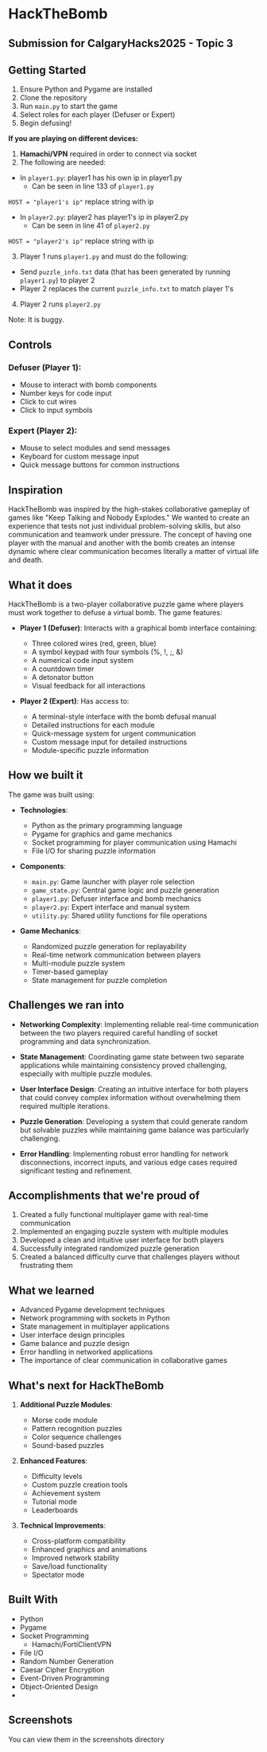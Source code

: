 # HackTheBomb
## Submission for CalgaryHacks2025 - Topic 3

## Getting Started
1. Ensure Python and Pygame are installed
2. Clone the repository
3. Run `main.py` to start the game
4. Select roles for each player (Defuser or Expert)
5. Begin defusing!

**If you are playing on different devices:**
1. **Hamachi/VPN** required in order to connect via socket
2. The following are needed:

- In `player1.py`: player1 has his own ip in player1.py
  - Can be seen in line 133 of `player1.py`

``HOST = "player1's ip"`` replace string with ip

- In `player2.py`: player2 has player1's ip in player2.py
  - Can be seen in line 41 of `player2.py`

``HOST = "player2's ip"`` replace string with ip

3. Player 1 runs `player1.py` and must do the following:

- Send `puzzle_info.txt` data (that has been generated by running `player1.py`) to player 2
- Player 2 replaces the current `puzzle_info.txt` to match player 1's

4. Player 2 runs `player2.py`

Note: It is buggy.

## Controls
### Defuser (Player 1):
- Mouse to interact with bomb components
- Number keys for code input
- Click to cut wires
- Click to input symbols

### Expert (Player 2):
- Mouse to select modules and send messages
- Keyboard for custom message input
- Quick message buttons for common instructions

## Inspiration
HackTheBomb was inspired by the high-stakes collaborative gameplay of games like "Keep Talking and Nobody Explodes." We wanted to create an experience that tests not just individual problem-solving skills, but also communication and teamwork under pressure. The concept of having one player with the manual and another with the bomb creates an intense dynamic where clear communication becomes literally a matter of virtual life and death.

## What it does
HackTheBomb is a two-player collaborative puzzle game where players must work together to defuse a virtual bomb. The game features:

- **Player 1 (Defuser)**: Interacts with a graphical bomb interface containing:
  - Three colored wires (red, green, blue)
  - A symbol keypad with four symbols (%, !, ;, &)
  - A numerical code input system
  - A countdown timer
  - A detonator button
  - Visual feedback for all interactions

- **Player 2 (Expert)**: Has access to:
  - A terminal-style interface with the bomb defusal manual
  - Detailed instructions for each module
  - Quick-message system for urgent communication
  - Custom message input for detailed instructions
  - Module-specific puzzle information

## How we built it
The game was built using:

- **Technologies**:
   - Python as the primary programming language
   - Pygame for graphics and game mechanics
   - Socket programming for player communication using Hamachi
   - File I/O for sharing puzzle information

- **Components**:
   - `main.py`: Game launcher with player role selection
   - `game_state.py`: Central game logic and puzzle generation
   - `player1.py`: Defuser interface and bomb mechanics
   - `player2.py`: Expert interface and manual system
   - `utility.py`: Shared utility functions for file operations

- **Game Mechanics**:
   - Randomized puzzle generation for replayability
   - Real-time network communication between players
   - Multi-module puzzle system
   - Timer-based gameplay
   - State management for puzzle completion

## Challenges we ran into
- **Networking Complexity**: Implementing reliable real-time communication between the two players required careful handling of socket programming and data synchronization.

- **State Management**: Coordinating game state between two separate applications while maintaining consistency proved challenging, especially with multiple puzzle modules.

- **User Interface Design**: Creating an intuitive interface for both players that could convey complex information without overwhelming them required multiple iterations.

- **Puzzle Generation**: Developing a system that could generate random but solvable puzzles while maintaining game balance was particularly challenging.

- **Error Handling**: Implementing robust error handling for network disconnections, incorrect inputs, and various edge cases required significant testing and refinement.

## Accomplishments that we're proud of
1. Created a fully functional multiplayer game with real-time communication
2. Implemented an engaging puzzle system with multiple modules
3. Developed a clean and intuitive user interface for both players
4. Successfully integrated randomized puzzle generation
5. Created a balanced difficulty curve that challenges players without frustrating them

## What we learned
- Advanced Pygame development techniques
- Network programming with sockets in Python
- State management in multiplayer applications
- User interface design principles
- Game balance and puzzle design
- Error handling in networked applications
- The importance of clear communication in collaborative games

## What's next for HackTheBomb
1. **Additional Puzzle Modules**:
   - Morse code module
   - Pattern recognition puzzles
   - Color sequence challenges
   - Sound-based puzzles

2. **Enhanced Features**:
   - Difficulty levels
   - Custom puzzle creation tools
   - Achievement system
   - Tutorial mode
   - Leaderboards

3. **Technical Improvements**:
   - Cross-platform compatibility
   - Enhanced graphics and animations
   - Improved network stability
   - Save/load functionality
   - Spectator mode

## Built With
- Python
- Pygame
- Socket Programming
  - Hamachi/FortiClientVPN
- File I/O
- Random Number Generation
- Caesar Cipher Encryption
- Event-Driven Programming
- Object-Oriented Design
- 

## Screenshots
You can view them in the screenshots directory

